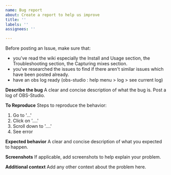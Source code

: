 ```yaml
---
name: Bug report
about: Create a report to help us improve
title: ''
labels: ''
assignees: ''

---
```


Before posting an Issue, make sure that:
- you've read the wiki especially the Install and Usage section, the Troubleshooting section, the Capturing mixes section.
- you've researched the issues to find if there aren't similar issues which have been posted already.
- have an obs log ready (obs-studio : help menu > log > see current log)

**Describe the bug**
A clear and concise description of what the bug is.
Post a log of OBS-Studio.

**To Reproduce**
Steps to reproduce the behavior:
1. Go to '...'
2. Click on '....'
3. Scroll down to '....'
4. See error

**Expected behavior**
A clear and concise description of what you expected to happen.

**Screenshots**
If applicable, add screenshots to help explain your problem.

**Additional context**
Add any other context about the problem here.
